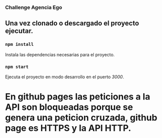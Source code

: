 ### Challenge Agencia Ego

## Una vez clonado o descargado el proyecto ejecutar.

### `npm install`

Instala las dependencias necesarias para el proyecto.

### `npm start`

Ejecuta el proyecto en modo desarrollo en el puerto _3000_.<br />

# En github pages las peticiones a la API son bloqueadas porque se genera una peticion cruzada, github page es HTTPS y la API HTTP.
